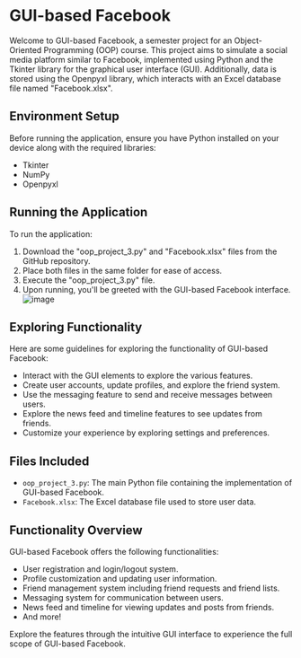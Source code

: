 # GUI-based Facebook

Welcome to GUI-based Facebook, a semester project for an Object-Oriented Programming (OOP) course. This project aims to simulate a social media platform similar to Facebook, implemented using Python and the Tkinter library for the graphical user interface (GUI). Additionally, data is stored using the Openpyxl library, which interacts with an Excel database file named "Facebook.xlsx".

## Environment Setup

Before running the application, ensure you have Python installed on your device along with the required libraries:
- Tkinter
- NumPy
- Openpyxl

## Running the Application

To run the application:
1. Download the "oop_project_3.py" and "Facebook.xlsx" files from the GitHub repository.
2. Place both files in the same folder for ease of access.
3. Execute the "oop_project_3.py" file.
4. Upon running, you'll be greeted with the GUI-based Facebook interface.
![image](https://github.com/ali-shoaib-goraya/OOP_Project_2_GUI_based_Facebook/assets/169273765/f64ce2dd-157b-44f8-96bd-c6a1469f58bf)


## Exploring Functionality

Here are some guidelines for exploring the functionality of GUI-based Facebook:
- Interact with the GUI elements to explore the various features.
- Create user accounts, update profiles, and explore the friend system.
- Use the messaging feature to send and receive messages between users.
- Explore the news feed and timeline features to see updates from friends.
- Customize your experience by exploring settings and preferences.

## Files Included
- `oop_project_3.py`: The main Python file containing the implementation of GUI-based Facebook.
- `Facebook.xlsx`: The Excel database file used to store user data.

## Functionality Overview

GUI-based Facebook offers the following functionalities:
- User registration and login/logout system.
- Profile customization and updating user information.
- Friend management system including friend requests and friend lists.
- Messaging system for communication between users.
- News feed and timeline for viewing updates and posts from friends.
- And more!

Explore the features through the intuitive GUI interface to experience the full scope of GUI-based Facebook.

